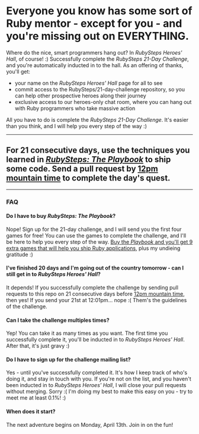 # Everyone you know has some sort of Ruby mentor - except for you - and you're missing out on EVERYTHING.

Where do the nice, smart programmers hang out? In *RubySteps Heroes' Hall*, of course! :) Successfully complete the *RubySteps 21-Day Challenge*, and you're automatically inducted in to the hall. As an offering of thanks, you'll get:

* your name on the *RubySteps Heroes' Hall* page for all to see
* commit access to the RubySteps/21-day-challenge repository, so you can help other prospective heroes along their journey
* exclusive access to our heroes-only chat room, where you can hang out with Ruby programmers who take massive action

All you have to do is complete the *RubySteps 21-Day Challenge*. It's easier than you think, and I will help you every step of the way :)

----

## For 21 consecutive days, use the techniques you learned in [*RubySteps: The Playbook*](http://www.rubysteps.com/playbook/) to ship some code. Send a pull request by [12pm mountain time](http://everytimezone.com/#2015-4-1,360,cn3) to complete the day's quest.

----

### FAQ

#### Do I have to buy *RubySteps: The Playbook*?

Nope! Sign up for the 21-day challenge, and I will send you the first four games for free! You can use the games to complete the challenge, and I'll be here to help you every step of the way. [Buy the *Playbook* and you'll get 9 extra games that will help you ship Ruby applications](http://rubysteps.com/playbook/), plus my undieing gratitude :)

#### I've finished 20 days and I'm going out of the country tomorrow - can I still get in to *RubySteps Heroes' Hall*?

It depends! If you successfully complete the challenge by sending pull requests to this repo on 21 consecutive days before [12pm mountain time](http://everytimezone.com/#2015-4-1,360,cn3), then yes! If you send your 21st at 12:01pm... nope :( Them's the guidelines of the challenge.

#### Can I take the challenge multiples times?

Yep! You can take it as many times as you want. The first time you successfully complete it, you'll be inducted in to *RubySteps Heroes' Hall*. After that, it's just gravy :)

#### Do I have to sign up for the challenge mailing list?

Yes - until you've successfully completed it. It's how I keep track of who's doing it, and stay in touch with you. If you're not on the list, and you haven't been inducted in to *RubySteps Heroes' Hall*, I will close your pull requests without merging. Sorry :( I'm doing my best to make this easy on you - try to meet me at least 0.1%! :)

#### When does it start?

The next adventure begins on Monday, April 13th. Join in on the fun!
